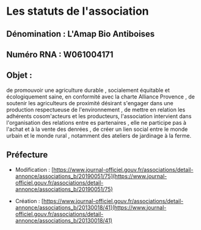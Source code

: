# Les statuts de l'association

## Dénomination : L'Amap Bio Antiboises

## Numéro RNA : W061004171

## Objet : 

de promouvoir une agriculture durable , socialement équitable et écologiquement saine, en conformité avec la charte Alliance Provence , de soutenir les agriculteurs de proximité désirant s'engager dans une production respectueuse de l'environnement , de mettre en relation les adhérents cosom'acteurs et les producteurs, l'association intervient dans l'organisation des relations entre es partenaires , elle ne participe pas à l'achat et à la vente des denrées , de créer un lien social entre le monde urbain et le monde rural , notamment des ateliers de jardinage à la ferme. 

## Préfecture

- Modification :
[https://www.journal-officiel.gouv.fr/associations/detail-annonce/associations_b/20190051/75](https://www.journal-officiel.gouv.fr/associations/detail-annonce/associations_b/20190051/75)

- Création : 
[https://www.journal-officiel.gouv.fr/associations/detail-annonce/associations_b/20130018/41](https://www.journal-officiel.gouv.fr/associations/detail-annonce/associations_b/20130018/41)

